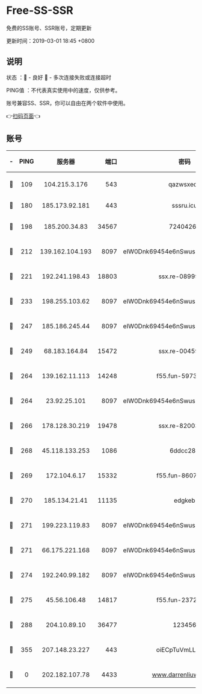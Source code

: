 # Free-SS-SSR

免费的SS账号、SSR账号，定期更新

更新时间：2019-03-01 18:45 +0800

## 说明

状态     ：🙂 - 良好 🙁 - 多次连接失败或连接超时

PING值   ：不代表真实使用中的速度，仅供参考。

账号兼容SS、SSR，你可以自由在两个软件中使用。

👉[扫码页面](https://liesauer.github.io/free-ss-ssr.github.io/)👈

## 账号

|-|PING|服务器|端口|密码|加密方式|区域|
|:----:|:----:|:-----:|-----:|:----:|:----:|:----:|
|🙂|109|104.215.3.176|543|qazwsxedc|aes-256-gcm|JP|
|🙂|180|185.173.92.181|443|sssru.icu|rc4-md5|RU|
|🙂|198|185.200.34.83|34567|72404265|aes-256-cfb|US|
|🙂|212|139.162.104.193|8097|eIW0Dnk69454e6nSwuspv9DmS201tQ0D|aes-256-cfb|JP|
|🙂|221|192.241.198.43|18803|ssx.re-08999110|aes-256-cfb|US|
|🙂|233|198.255.103.62|8097|eIW0Dnk69454e6nSwuspv9DmS201tQ0D|aes-256-cfb|US|
|🙂|247|185.186.245.44|8097|eIW0Dnk69454e6nSwuspv9DmS201tQ0D|aes-256-cfb|NL|
|🙂|249|68.183.164.84|15472|ssx.re-00459440|aes-256-cfb|US|
|🙂|264|139.162.11.113|14248|f55.fun-59730477|aes-256-cfb|SG|
|🙂|264|23.92.25.101|8097|eIW0Dnk69454e6nSwuspv9DmS201tQ0D|aes-256-cfb|US|
|🙂|266|178.128.30.219|19478|ssx.re-82003000|aes-256-cfb|SG|
|🙂|268|45.118.133.253|1086|6ddcc286|aes-256-cfb|SG|
|🙂|269|172.104.6.17|15332|f55.fun-86079232|aes-256-cfb|US|
|🙂|270|185.134.21.41|11135|edgkeb|aes-256-cfb|GB|
|🙂|271|199.223.119.83|8097|eIW0Dnk69454e6nSwuspv9DmS201tQ0D|aes-256-cfb|US|
|🙂|271|66.175.221.168|8097|eIW0Dnk69454e6nSwuspv9DmS201tQ0D|aes-256-cfb|US|
|🙂|274|192.240.99.182|8097|eIW0Dnk69454e6nSwuspv9DmS201tQ0D|aes-256-cfb|US|
|🙂|275|45.56.106.48|14817|f55.fun-23726526|aes-256-cfb|US|
|🙂|288|204.10.89.10|36477|123456|aes-256-cfb|US|
|🙂|355|207.148.23.227|443|oiECpTuVmLLxk4Ts|aes-256-cfb|US|
|🙁|0|202.182.107.78|4433|www.darrenliuwei.com|aes-256-cfb|JP|
